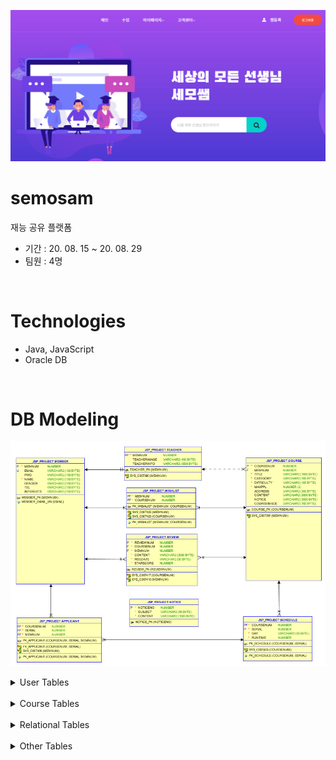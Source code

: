 ![image](semosam.png)

# semosam
재능 공유 플랫폼
- 기간 : 20. 08. 15 ~ 20. 08. 29
- 팀원 : 4명

&nbsp;&nbsp;&nbsp;

# Technologies
 - Java, JavaScript
 - Oracle DB

&nbsp;&nbsp;&nbsp;

# DB Modeling
![image](semosamERD.png)


<details markdown = "1">
<summary>User Tables</summary>

#### MEMBER
  - 일반 사용자 정보를 저장합니다.

 
#### TEACHER
 - 일반 사용자 중 쌤등록을 한 사용자 정보를 저장합니다.
</details>
&nbsp;&nbsp;&nbsp;
<details markdown = "1">
<summary>Course Tables</summary>

#### COURSE
 - 쌤이 등록한 수업 정보를 저장합니다.

#### SCHEDULE
 - 수업의 상세일정을 저장합니다.
</details>
&nbsp;&nbsp;&nbsp;
<details markdown = "1">
<summary>Relational Tables</summary>

#### APPLICANT
 - 사용자가 수강 신청한 수업의 일정을 저장합니다.

#### WISHLIST
 - 사용자가 찜한 수업 정보를 저장합니다.

#### REVIEW
 - 사용자가 수강 후 남긴 리뷰를 저장합니다.
</details>
&nbsp;&nbsp;&nbsp;
<details markdown = "1">
<summary>Other Tables</summary>

#### NOTICE
 - 공지사항 내용을 저장합니다.
</details>

